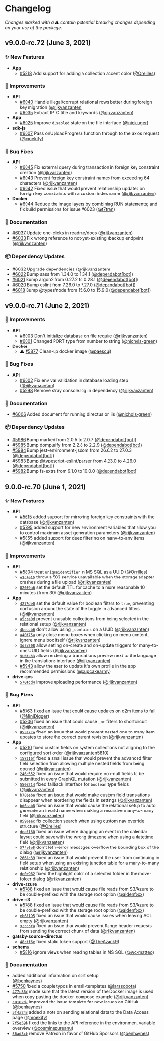 # Changelog

_Changes marked with a :warning: contain potential breaking changes depending on your use of the package._

## v9.0.0-rc.72 (June 3, 2021)

### :sparkles: New Features

- **App**
  - [#5818](https://github.com/directus/directus/pull/5818) Add support for adding a collection accent color
    ([@Oreilles](https://github.com/Oreilles))

### :rocket: Improvements

- **API**
  - [#6040](https://github.com/directus/directus/pull/6040) Handle illegal/corrupt relational rows better during foreign
    key migration ([@rijkvanzanten](https://github.com/rijkvanzanten))
  - [#6035](https://github.com/directus/directus/pull/6035) Extract IPTC title and keywords
    ([@rijkvanzanten](https://github.com/rijkvanzanten))
- **App**
  - [#6025](https://github.com/directus/directus/pull/6025) Improve `disabled` state on the file interface
    ([@nickluger](https://github.com/nickluger))
- **sdk-js**
  - [#6007](https://github.com/directus/directus/pull/6007) Pass onUploadProgress function through to the axios request
    ([@moekify](https://github.com/moekify))

### :bug: Bug Fixes

- **API**
  - [#6045](https://github.com/directus/directus/pull/6045) Fix external query during transaction in foreign key
    constraint creation ([@rijkvanzanten](https://github.com/rijkvanzanten))
  - [#6043](https://github.com/directus/directus/pull/6043) Prevent foreign key constraint names from exceeding 64
    characters ([@rijkvanzanten](https://github.com/rijkvanzanten))
  - [#6042](https://github.com/directus/directus/pull/6042) Fixed issue that would prevent relationship updates on
    foreign key constraints with a custom index name ([@rijkvanzanten](https://github.com/rijkvanzanten))
- **Docker**
  - [#6044](https://github.com/directus/directus/pull/6044) Reduce the image layers by combining RUN statements; and fix
    build permissions for issue #6023 ([@t7tran](https://github.com/t7tran))

### :memo: Documentation

- [#6037](https://github.com/directus/directus/pull/6037) Update one-clicks in readme/docs
  ([@rijkvanzanten](https://github.com/rijkvanzanten))
- [#6033](https://github.com/directus/directus/pull/6033) Fix wrong reference to not-yet-existing /backup endpoint
  ([@rijkvanzanten](https://github.com/rijkvanzanten))

### :package: Dependency Updates

- [#6032](https://github.com/directus/directus/pull/6032) Upgrade dependencies
  ([@rijkvanzanten](https://github.com/rijkvanzanten))
- [#6022](https://github.com/directus/directus/pull/6022) Bump sass from 1.34.0 to 1.34.1
  ([@dependabot[bot]](https://github.com/apps/dependabot))
- [#6021](https://github.com/directus/directus/pull/6021) Bump argon2 from 0.27.2 to 0.28.1
  ([@dependabot[bot]](https://github.com/apps/dependabot))
- [#6020](https://github.com/directus/directus/pull/6020) Bump eslint from 7.26.0 to 7.27.0
  ([@dependabot[bot]](https://github.com/apps/dependabot))
- [#6018](https://github.com/directus/directus/pull/6018) Bump @types/node from 15.6.0 to 15.9.0
  ([@dependabot[bot]](https://github.com/apps/dependabot))

## v9.0.0-rc.71 (June 2, 2021)

### :rocket: Improvements

- **API**
  - [#6003](https://github.com/directus/directus/pull/6003) Don't initialize database on file require
    ([@rijkvanzanten](https://github.com/rijkvanzanten))
  - [#6001](https://github.com/directus/directus/pull/6001) Changed PORT type from number to string
    ([@nichols-green](https://github.com/nichols-green))
- **Docker**
  - :warning: [#5877](https://github.com/directus/directus/pull/5877) Clean-up docker image
    ([@paescuj](https://github.com/paescuj))

### :bug: Bug Fixes

- **API**
  - [#6002](https://github.com/directus/directus/pull/6002) Fix env var validation in database loading step
    ([@rijkvanzanten](https://github.com/rijkvanzanten))
  - [#5998](https://github.com/directus/directus/pull/5998) Remove stray console.log in dependency
    ([@rijkvanzanten](https://github.com/rijkvanzanten))

### :memo: Documentation

- [#6006](https://github.com/directus/directus/pull/6006) Added document for running directus on iis
  ([@nichols-green](https://github.com/nichols-green))

### :package: Dependency Updates

- [#5986](https://github.com/directus/directus/pull/5986) Bump marked from 2.0.5 to 2.0.7
  ([@dependabot[bot]](https://github.com/apps/dependabot))
- [#5985](https://github.com/directus/directus/pull/5985) Bump dompurify from 2.2.8 to 2.2.9
  ([@dependabot[bot]](https://github.com/apps/dependabot))
- [#5984](https://github.com/directus/directus/pull/5984) Bump jest-environment-jsdom from 26.6.2 to 27.0.3
  ([@dependabot[bot]](https://github.com/apps/dependabot))
- [#5983](https://github.com/directus/directus/pull/5983) Bump @typescript-eslint/parser from 4.23.0 to 4.26.0
  ([@dependabot[bot]](https://github.com/apps/dependabot))
- [#5982](https://github.com/directus/directus/pull/5982) Bump fs-extra from 9.1.0 to 10.0.0
  ([@dependabot[bot]](https://github.com/apps/dependabot))

## 9.0.0-rc.70 (June 1, 2021)

### :sparkles: New Features

- **API**
  - [#5615](https://github.com/directus/directus/pull/5615) added support for mirroring foreign key constraints with the
    database ([@rijkvanzanten](https://github.com/rijkvanzanten))
  - [#5795](https://github.com/directus/directus/pull/5795) added support for new environment variables that allow you
    to control maximum asset generation parameters ([@rijkvanzanten](https://github.com/rijkvanzanten))
  - [#5855](https://github.com/directus/directus/pull/5855) added support for deep filtering on many-to-any items
    ([@rijkvanzanten](https://github.com/rijkvanzanten))

### :rocket: Improvements

- **API**
  - [#5804](https://github.com/directus/directus/pull/5804) treat `uniqueidentifier` in MS SQL as a UUID
    ([@Oreilles](https://github.com/Oreilles))
  - [`e2c9e15`](https://github.com/directus/directus/commit/e2c9e15a981bd7034b1c5dad839a9816148aa594) throw a 503
    service unavailable when the storage adapter crashes during a file upload
    ([@rijkvanzanten](https://github.com/rijkvanzanten))
  - [`02089a6`](https://github.com/directus/directus/commit/02089a6227575a340bbf5b926cf9717a89941138) set the default
    TTL for cache to a more reasonable 10 minutes (from 30) ([@rijkvanzanten](https://github.com/rijkvanzanten))
- **App**
  - [`4277de0`](https://github.com/directus/directus/commit/4277de088988a65f9ea4ea18a4121488a24a8e87) set the default
    value for boolean filters to `true`, preventing confusion around the state of the toggle in advanced filters
    ([@rijkvanzanten](https://github.com/rijkvanzanten))
  - [`a5cba0d`](https://github.com/directus/directus/commit/a5cba0dc7e3a1566095deb58d10297f3b7bbe9bd) prevent unusable
    collections from being selected in the relational setup ([@rijkvanzanten](https://github.com/rijkvanzanten))
  - [`4beccb6`](https://github.com/directus/directus/commit/4beccb6a8a9e33d0ae0e47333bfacd60741a91bc) don't allow using
    `_contains` on a UUID ([@rijkvanzanten](https://github.com/rijkvanzanten))
  - [`a40d75a`](https://github.com/directus/directus/commit/a40d75a184e2257256a0b1e33fcdcc696e9ad73b) only close menu
    boxes when clicking on menu content, ignore menu box itself ([@rijkvanzanten](https://github.com/rijkvanzanten))
  - [`3d3a508`](https://github.com/directus/directus/commit/3d3a508880f0fd51df8a8f05b990c0687fca53f5) allow setting
    on-create and on-update triggers for many-to-one UUID fields ([@rijkvanzanten](https://github.com/rijkvanzanten))
  - [`5c66c53`](https://github.com/directus/directus/commit/5c66c53478400261d80113edc3c32186d3fdb6f0) allow rendering a
    translations preview next to the language in the translations interface
    ([@rijkvanzanten](https://github.com/rijkvanzanten))
  - [#5943](https://github.com/directus/directus/pull/5943) allow the user to update it's own profile in the app
    recommended permissions ([@cupcakearmy](https://github.com/cupcakearmy))
- **drive-gcs**
  - [`5704cd4`](https://github.com/directus/directus/commit/5704cd46d28217ac464cea4d2a88356c80fb75f4) improve uploading
    performance ([@rijkvanzanten](https://github.com/rijkvanzanten))

### :bug: Bug Fixes

- **API**
  - [#5763](https://github.com/directus/directus/pull/5763) fixed an issue that could cause updates on o2m items to fail
    ([@MiniDigger](https://github.com/MiniDigger))
  - [#5806](https://github.com/directus/directus/pull/5806) fixed an issue that could cause `_or` filters to
    shortcircuit ([@rijkvanzanten](https://github.com/rijkvanzanten))
  - [`95307ce`](https://github.com/directus/directus/commit/95307cee979940558fafd8f822bc9fe8083bd526) fixed an issue
    that would prevent nested one to many item updates to store the correct parent revision
    ([@rijkvanzanten](https://github.com/rijkvanzanten))
- **App**
  - [#5810](https://github.com/directus/directus/pull/) fixed custom fields on system collections not aligning to the
    configured sort order ([@rijkvanzanten5810](https://github.com/rijkvanzanten5810))
  - [`158316f`](https://github.com/directus/directus/commit/158316f86318e83de5d5e6e203306a5603458c6d) fixed a small
    issue that would prevent the advanced filter field selection from allowing multiple nested fields from being opened
    ([@rijkvanzanten](https://github.com/rijkvanzanten))
  - [`246c552`](https://github.com/directus/directus/commit/246c55266b78ae063408dbc1b04d1797bd85e476) fixed an issue
    that would require non-null fields to be submitted in every GraphQL mutation
    ([@rijkvanzanten](https://github.com/rijkvanzanten))
  - [`5506214`](https://github.com/directus/directus/commit/550621479e3b9173f963a0bd723595213f56dedb) fixed fallback
    interface for `boolean` type fields ([@rijkvanzanten](https://github.com/rijkvanzanten))
  - [`b782eba`](https://github.com/directus/directus/commit/b782eba859d0a91d08dfd39ab41e6952db0c94b7) fixed an issue
    that would make custom field translations disappear when reordering the fields in settings
    ([@rijkvanzanten](https://github.com/rijkvanzanten))
  - [`bd6cab8`](https://github.com/directus/directus/commit/bd6cab8989ea8a8af3b0848c51ee9b3fae289ab3) fixed an issue
    that would cause the relational setup to auto generate an invalid name when making a recursive many-to-many field
    ([@rijkvanzanten](https://github.com/rijkvanzanten))
  - [`8590eec`](https://github.com/directus/directus/commit/8590eec662364ce8c865b529394f271b8b46a1c7) fix collection
    search when using custom nav override structure ([@Oreilles](https://github.com/Oreilles))
  - [`dee8160`](https://github.com/directus/directus/commit/dee8160f184af4f041580d76ce88da5dc3eb0d12) fixed an issue
    where dragging an event in the calendar layout could save with the wrong timezone when using a datetime field
    ([@rijkvanzanten](https://github.com/rijkvanzanten))
  - [`374e6e5`](https://github.com/directus/directus/commit/374e6e5a7dd3d752a25c352df7ce5f661a5b15c1) don't let v-error
    messages overflow the bounding box of the dialog ([@rijkvanzanten](https://github.com/rijkvanzanten))
  - [`2660c39`](https://github.com/directus/directus/commit/2660c3995426dd3d8d36a8022893cddcd27ed53f) fixed an issue
    that would prevent the user from continuing in field setup when using an existing junction table for a many-to-many
    relationship ([@rijkvanzanten](https://github.com/rijkvanzanten))
  - [`de0b962`](https://github.com/directus/directus/commit/de0b9627365b392d4af0589a52b122cf0b5ec927) fixed the
    highlight color of a selected folder in the move-folder dialog ([@rijkvanzanten](https://github.com/rijkvanzanten))
- **drive-azure**
  - [#5788](https://github.com/directus/directus/pull/) fixed an issue that would cause file reads from S3/Azure to be
    double-prefixed with the storage root option ([@aidenfoxx](https://github.com/aidenfoxx))
- **drive-s3**
  - [#5788](https://github.com/directus/directus/pull/) fixed an issue that would cause file reads from S3/Azure to be
    double-prefixed with the storage root option ([@aidenfoxx](https://github.com/aidenfoxx))
  - [`eb68195`](https://github.com/directus/directus/commit/eb68195cd5cd72ab16b5480f80162e9c94b7d004) fixed an issue
    that would cause issues when leaving ACL empty ([@rijkvanzanten](https://github.com/rijkvanzanten))
  - [`925c3fa`](https://github.com/directus/directus/commit/925c3fa3fa4b8ad34801ecb17c954e3b0c4a19a1) fixed an issue
    that would prevent Range header requests from sending the correct chunk of data
    ([@rijkvanzanten](https://github.com/rijkvanzanten))
- **gatsby-source-directus**
  - [`48cdf6e`](https://github.com/directus/directus/commit/48cdf6e0835b6e077cb0641be30d49483c611439) fixed static token
    support ([@TheAzack9](https://github.com/TheAzack9))
- **schema**
  - [#5816](https://github.com/directus/directus/pull/5816) ignore views when reading tables in MS SQL
    ([@wc-matteo](https://github.com/wc-matteo))

### :memo: Documentation

- added additional information on sort setup\
  ([@benhaynes](https://github.com/benhaynes))
- [#5750](https://github.com/directus/directus/pull/5750) fixed a couple typos in email-templates
  ([@larssobota](https://github.com/larssobota))
- [`477c36d`](https://github.com/directus/directus/commit/477c36d86771190f8c314b0fa641a86f3ee1a3fb) made sure that the
  latest version of the Docker image is used when copy pasting the docker-compose example
  ([@rijkvanzanten](https://github.com/rijkvanzanten))
- [`c0182d7`](https://github.com/directus/directus/commit/c0182d7b14e31e8fe9d3103082fcedcbbda5dd99) improved the issue
  template for new issues on GitHub ([@benhaynes](https://github.com/benhaynes))
- [`5f4a24d`](https://github.com/directus/directus/commit/5f4a24d45637fdb2b5b2cb024002c5b6434e35b0) added a note on
  sending relational data to the Data Access page ([@moekify](https://github.com/moekify))
- [`7f5e59b`](https://github.com/directus/directus/commit/7f5e59b1174f5d1ce12103f823001d53f8364295) fixed the links to
  the API reference in the environment variable overview ([@cosminepureanu](https://github.com/cosminepureanu))
- [`56ad3c0`](https://github.com/directus/directus/commit/56ad3c04dd0b350905aa23f2483045219a1a6502) remove Patreon in
  favor of GitHub Sponsors ([@benhaynes](https://github.com/benhaynes))
